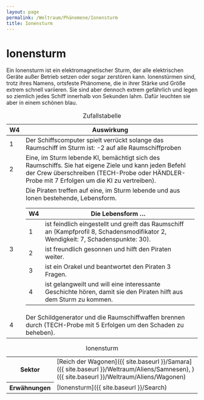 ```yaml
---
layout: page
permalink: /Weltraum/Phänomene/Ionensturm
title: Ionensturm
---
```



# Ionensturm


Ein Ionensturm ist ein elektromagnetischer Sturm, der alle elektrischen Geräte außer Betrieb setzen oder sogar zerstören kann. Ionenstürmen sind, trotz ihres Namens, ortsfeste Phänomene, die in ihrer Stärke und Größe extrem schnell variieren. Sie sind aber dennoch extrem gefährlich und legen so ziemlich jedes Schiff innerhalb von Sekunden lahm. Dafür leuchten sie aber in einem schönen blau.

<table>
<caption>Zufallstabelle</caption>
<thead>
<tr><th>W4</th><th>Auswirkung</th></tr>
</thead>
<tbody>
<tr><td>1</td><td>Der Schiffscomputer spielt verrückt solange das Raumschiff im Sturm ist: -2 auf alle Raumschiffproben</td></tr>
<tr><td>2</td><td>Eine, im Sturm lebende KI, bemächtigt sich des Raumschiffs. Sie hat eigene Ziele und kann jeden Befehl der Crew überschreiben (TECH-Probe oder HÄNDLER-Probe mit 7 Erfolgen um die KI zu vertreiben).</td></tr>
<tr><td>3</td><td>Die Piraten treffen auf eine, im Sturm lebende und aus Ionen bestehende, Lebensform.
<table>
<thead>
<tr><th>W4</th><th>Die Lebensform &hellip;</th></tr>
</thead>
<tbody>
<tr><td>1</td><td>ist feindlich eingestellt und greift das Raumschiff an (Kampfprofil 8, Schadensmodifikator 2, Wendigkeit: 7, Schadenspunkte: 30).</td></tr>
<tr><td>2</td><td>ist freundlich gesonnen und hilft den Piraten weiter.</td></tr>
<tr><td>3</td><td>ist ein Orakel und beantwortet den Piraten 3 Fragen.</td></tr>
<tr><td>4</td><td>ist gelangweilt und will eine interessante Geschichte hören, damit sie den Piraten hilft aus dem Sturm zu kommen.</td></tr>
</tbody>
</table>
</td></tr>
<tr><td>4</td><td>Der Schildgenerator und die Raumschiffwaffen brennen durch (TECH-Probe mit 5 Erfolgen um den Schaden zu beheben).</td></tr>
</tbody>
</table>

<aside>
<table data-type="phaenomen">
<caption>Ionensturm</caption>
<tbody>
<tr><th>Sektor</th><td>[Reich der Wagonen]({{ site.baseurl }}/Samara]({{ site.baseurl }}/Weltraum/Aliens/Samnesen), )({{ site.baseurl }}/Weltraum/Aliens/Wagonen)</td></tr>
<tr><th>Erwähnungen</th><td>[Ionensturm]({{ site.baseurl }}/Search)</td></tr>
</tbody>
</table>
</aside>

